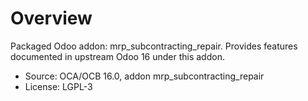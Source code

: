 # Overview

Packaged Odoo addon: mrp_subcontracting_repair. Provides features documented in upstream Odoo 16 under this addon.

- Source: OCA/OCB 16.0, addon mrp_subcontracting_repair
- License: LGPL-3
